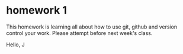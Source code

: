 # homework 1
This homework is learning all about how to use git, github and version control your work.  Please attempt before next week's class. 

Hello, J
